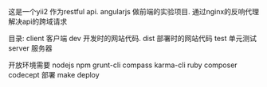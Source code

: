这是一个yii2 作为restful api.
angularjs 做前端的实验项目.
通过nginx的反响代理解决api的跨域请求

目录:
client 客户端
  dev  开发时的网站代码.
  dist 部署时的网站代码
  test 单元测试
server 服务器
  

开放环境需要 nodejs npm grunt-cli compass karma-cli ruby composer codecept
部署
make deploy
